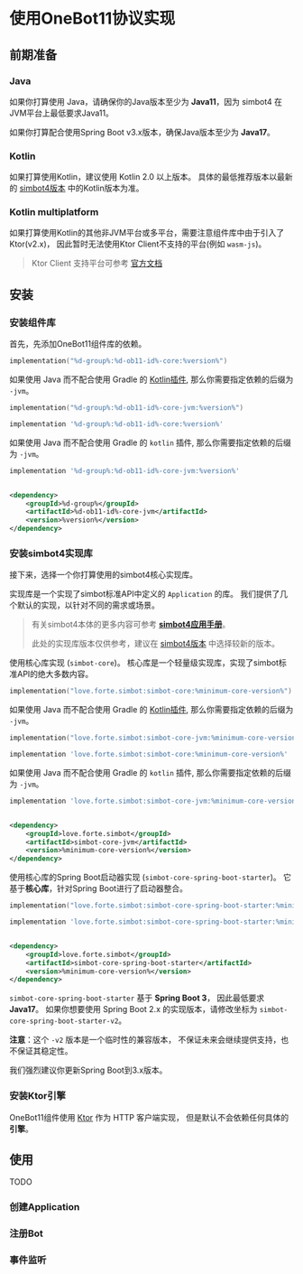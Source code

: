 # 使用OneBot11协议实现

## 前期准备

### Java

如果你打算使用 Java，请确保你的Java版本至少为 **Java11**，因为
<tooltip term="simbot4">simbot4</tooltip>
在JVM平台上最低要求Java11。

如果你打算配合使用Spring Boot v3.x版本，确保Java版本至少为 **Java17**。

### Kotlin

如果打算使用Kotlin，建议使用 Kotlin 2.0 以上版本。
具体的最低推荐版本以最新的 [simbot4版本](%simbot4-release%) 中的Kotlin版本为准。

### Kotlin multiplatform

如果打算使用Kotlin的其他非JVM平台或多平台，需要注意组件库中由于引入了Ktor(v2.x)，
因此暂时无法使用Ktor Client不支持的平台(例如 `wasm-js`)。

> Ktor Client 支持平台可参考 [官方文档](https://ktor.io/docs/client-supported-platforms.html)

## 安装
### 安装组件库

首先，先添加OneBot11组件库的依赖。

<tabs group="build">
<tab title="Gradle(Kotlin DSL)" group-key="kts">

```Kotlin
implementation("%d-group%:%d-ob11-id%-core:%version%")
```

<tip>

如果使用 Java 而不配合使用 Gradle 的 [Kotlin插件](https://kotlinlang.org/docs/gradle-configure-project.html), 
那么你需要指定依赖的后缀为 `-jvm`。

```Kotlin
implementation("%d-group%:%d-ob11-id%-core-jvm:%version%")
```

</tip>
</tab>
<tab title="Gradle(Groovy)" group-key="groovy">

```Groovy
implementation '%d-group%:%d-ob11-id%-core:%version%'
```

<tip>

如果使用 Java 而不配合使用 Gradle 的 `kotlin` 插件, 那么你需要指定依赖的后缀为 `-jvm`。

```Groovy
implementation '%d-group%:%d-ob11-id%-core-jvm:%version%'
```

</tip>


</tab>
<tab title="Maven" group-key="maven">

```xml

<dependency>
    <groupId>%d-group%</groupId>
    <artifactId>%d-ob11-id%-core-jvm</artifactId>
    <version>%version%</version>
</dependency>
```

</tab>
</tabs>

### 安装simbot4实现库

接下来，选择一个你打算使用的simbot4核心实现库。

实现库是一个实现了simbot标准API中定义的 `Application` 的库。
我们提供了几个默认的实现，以针对不同的需求或场景。

> 有关simbot4本体的更多内容可参考 [**simbot4应用手册**](https://simbot.forte.love)。
> 
> 此处的实现库版本仅供参考，建议在
> [simbot4版本](%simbot4-release%)
> 中选择较新的版本。

<tabs group="simbot4impl">
<tab title="核心库">

使用核心库实现 (`simbot-core`)。
核心库是一个轻量级实现库，实现了simbot标准API的绝大多数内容。

<tabs group="build">
<tab title="Gradle(Kotlin DSL)" group-key="kts">

```Kotlin
implementation("love.forte.simbot:simbot-core:%minimum-core-version%")
```

<tip>

如果使用 Java 而不配合使用 Gradle 的 [Kotlin插件](https://kotlinlang.org/docs/gradle-configure-project.html),
那么你需要指定依赖的后缀为 `-jvm`。

```Kotlin
implementation("love.forte.simbot:simbot-core-jvm:%minimum-core-version%")
```

</tip>
</tab>
<tab title="Gradle(Groovy)" group-key="groovy">

```Groovy
implementation 'love.forte.simbot:simbot-core:%minimum-core-version%'
```

<tip>

如果使用 Java 而不配合使用 Gradle 的 `kotlin` 插件, 那么你需要指定依赖的后缀为 `-jvm`。

```Groovy
implementation 'love.forte.simbot:simbot-core-jvm:%minimum-core-version%'
```

</tip>


</tab>
<tab title="Maven" group-key="maven">

```xml

<dependency>
    <groupId>love.forte.simbot</groupId>
    <artifactId>simbot-core-jvm</artifactId>
    <version>%minimum-core-version%</version>
</dependency>
```

</tab>
</tabs>


</tab>
<tab title="Spring Boot starter">

使用核心库的Spring Boot启动器实现 (`simbot-core-spring-boot-starter`)。
它基于**核心库**，针对Spring Boot进行了启动器整合。

<tabs group="build">
<tab title="Gradle(Kotlin DSL)" group-key="kts">

```Kotlin
implementation("love.forte.simbot:simbot-core-spring-boot-starter:%minimum-core-version%")
```

</tab>
<tab title="Gradle(Groovy)" group-key="groovy">

```Groovy
implementation 'love.forte.simbot:simbot-core-spring-boot-starter:%minimum-core-version%'
```

</tab>
<tab title="Maven" group-key="maven">

```xml

<dependency>
    <groupId>love.forte.simbot</groupId>
    <artifactId>simbot-core-spring-boot-starter</artifactId>
    <version>%minimum-core-version%</version>
</dependency>
```

</tab>
</tabs>

<warning>

`simbot-core-spring-boot-starter` 基于 **Spring Boot 3**，
因此最低要求 **Java17**。
如果你想要使用 Spring Boot 2.x 的实现版本，请修改坐标为
`simbot-core-spring-boot-starter-v2`。

**注意**：这个 `-v2` 版本是一个临时性的兼容版本，
不保证未来会继续提供支持，也不保证其稳定性。

我们强烈建议你更新Spring Boot到3.x版本。
</warning>

</tab>
</tabs>

### 安装Ktor引擎

OneBot11组件使用 [Ktor](https://ktor.io) 作为 HTTP 客户端实现，
但是默认不会依赖任何具体的**引擎**。

<include from="snippets.md" element-id="engine-choose" />

## 使用

<warning>TODO</warning>

### 创建Application

### 注册Bot

### 事件监听

